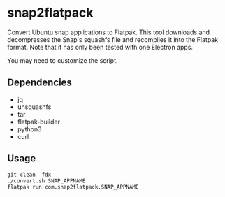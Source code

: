 # snap2flatpack

Convert Ubuntu snap applications to Flatpak.
This tool downloads and decompresses the Snap's squashfs file and recompiles it into the Flatpak format.
Note that it has only been tested with one Electron apps.

You may need to customize the script.

## Dependencies

- jq
- unsquashfs
- tar
- flatpak-builder
- python3
- curl

## Usage

```shell
git clean -fdx
./convert.sh SNAP_APPNAME
flatpak run com.snap2flatpack.SNAP_APPNAME
```
